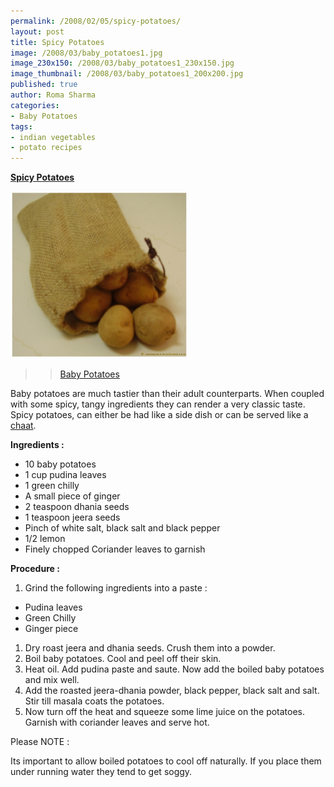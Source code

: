 ```yaml
--- 
permalink: /2008/02/05/spicy-potatoes/
layout: post
title: Spicy Potatoes
image: /2008/03/baby_potatoes1.jpg
image_230x150: /2008/03/baby_potatoes1_230x150.jpg
image_thumbnail: /2008/03/baby_potatoes1_200x200.jpg
published: true
author: Roma Sharma
categories: 
- Baby Potatoes
tags:
- indian vegetables
- potato recipes
---
```

<span style="text-decoration:underline;"><strong>Spicy Potatoes</strong></span>

<a title="baby_potatoes1.jpg" href="/2008/03/baby_potatoes1.jpg"><img src="/2008/03/baby_potatoes1.jpg" alt="baby_potatoes1.jpg" width="284" height="267" /></a>
<blockquote>
<blockquote><a title="Baby Potatoes" href="/2008/02/baby_potatoes.jpg">Baby Potatoes</a></blockquote>
</blockquote>
Baby potatoes are much tastier than their adult counterparts. When coupled with some spicy, tangy ingredients they can render a very classic taste. Spicy potatoes, can either be had like a side dish or can be served like a <a href="http://romaspacenew.wordpress.com/category/recipes/chaat/">chaat</a>.

<strong>Ingredients :</strong>
<ul>
	<li>10 baby potatoes</li>
	<li>1 cup pudina leaves</li>
	<li>1 green chilly</li>
	<li>A small piece of ginger</li>
	<li>2 teaspoon dhania seeds</li>
	<li>1 teaspoon jeera seeds</li>
	<li>Pinch of white salt, black salt and black pepper</li>
	<li>1/2 lemon</li>
	<li>Finely chopped Coriander leaves to garnish</li>
</ul>
<strong>Procedure :</strong>
<ol>
	<li>Grind the following ingredients into a paste :</li>
</ol>
<ul>
	<li>Pudina leaves</li>
	<li>Green Chilly</li>
	<li>Ginger piece</li>
</ul>
<ol>
	<li>Dry roast jeera and dhania seeds. Crush them into a powder.</li>
	<li>Boil baby potatoes. Cool and peel off their skin.</li>
	<li>Heat oil. Add pudina paste and saute. Now add the boiled baby potatoes and mix well.</li>
	<li>Add the roasted jeera-dhania powder, black pepper, black salt and salt. Stir till masala coats the potatoes.</li>
	<li>Now turn off the heat and squeeze some lime juice on the potatoes. Garnish with coriander leaves and serve hot.</li>
</ol>
Please NOTE :

Its important to allow boiled potatoes to cool off naturally. If you place them under running water they tend to get soggy.
